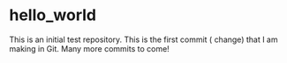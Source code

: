 # hello_world
This is an initial test repository.
This is the first commit ( change) that I am making in Git.
Many more commits to come!
